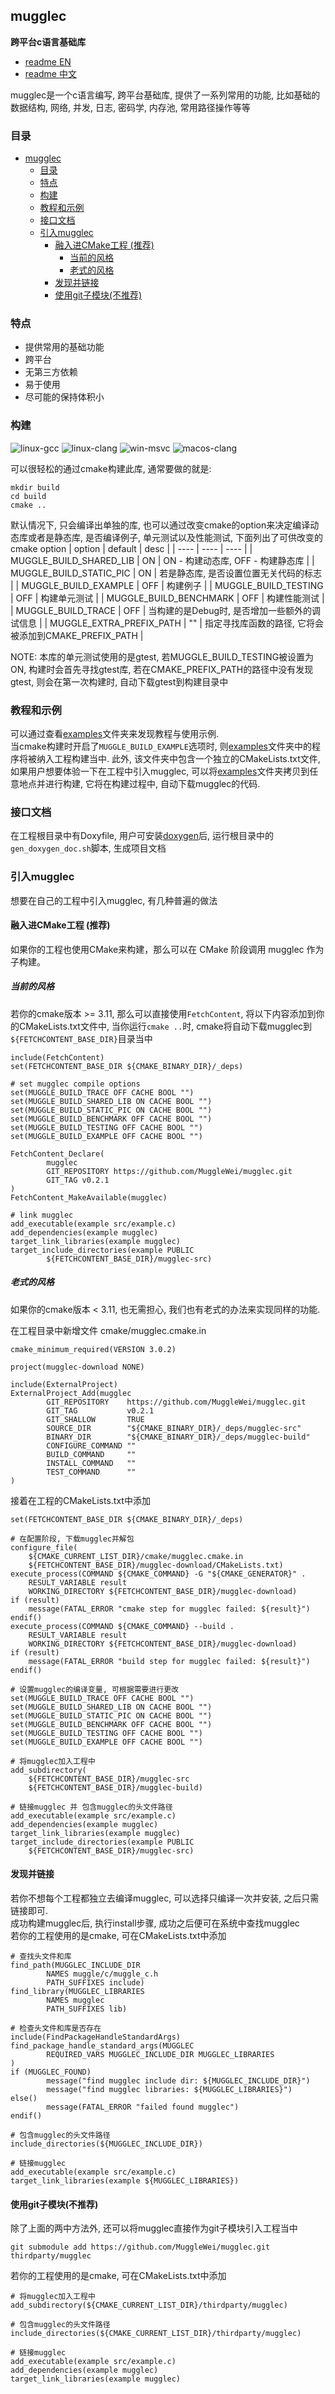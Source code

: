 ## mugglec
<b>跨平台c语言基础库</b>
* [readme EN](./README.md)
* [readme 中文](./README_cn.md)


mugglec是一个c语言编写, 跨平台基础库, 提供了一系列常用的功能, 比如基础的数据结构, 网络, 并发, 日志, 密码学, 内存池, 常用路径操作等等

### 目录

- [mugglec](#mugglec)
  - [目录](#目录)
  - [特点](#特点)
  - [构建](#构建)
  - [教程和示例](#教程和示例)
  - [接口文档](#接口文档)
  - [引入mugglec](#引入mugglec)
    - [融入进CMake工程 (推荐)](#融入进cmake工程-推荐)
      - [当前的风格](#当前的风格)
      - [老式的风格](#老式的风格)
    - [发现并链接](#发现并链接)
    - [使用git子模块(不推荐)](#使用git子模块不推荐)

### 特点
* 提供常用的基础功能
* 跨平台
* 无第三方依赖
* 易于使用
* 尽可能的保持体积小

### 构建
![linux-gcc](https://github.com/MuggleWei/mugglec/actions/workflows/linux-gcc.yaml/badge.svg?branch=master)
![linux-clang](https://github.com/MuggleWei/mugglec/actions/workflows/linux-clang.yaml/badge.svg?branch=master)
![win-msvc](https://github.com/MuggleWei/mugglec/actions/workflows/win-msvc.yaml/badge.svg?branch=master)
![macos-clang](https://github.com/MuggleWei/mugglec/actions/workflows/macos-clang.yaml/badge.svg?branch=master)

可以很轻松的通过cmake构建此库, 通常要做的就是:
```
mkdir build
cd build
cmake ..
```

默认情况下, 只会编译出单独的库, 也可以通过改变cmake的option来决定编译动态库或者是静态库, 是否编译例子, 单元测试以及性能测试, 下面列出了可供改变的cmake option
| option | default | desc |
| ---- | ---- | ---- |
| MUGGLE_BUILD_SHARED_LIB | ON | ON - 构建动态库, OFF - 构建静态库 |
| MUGGLE_BUILD_STATIC_PIC | ON | 若是静态库, 是否设置位置无关代码的标志 |
| MUGGLE_BUILD_EXAMPLE | OFF | 构建例子 |
| MUGGLE_BUILD_TESTING | OFF | 构建单元测试 |
| MUGGLE_BUILD_BENCHMARK | OFF | 构建性能测试 |
| MUGGLE_BUILD_TRACE | OFF | 当构建的是Debug时, 是否增加一些额外的调试信息 |
| MUGGLE_EXTRA_PREFIX_PATH | "" | 指定寻找库函数的路径, 它将会被添加到CMAKE_PREFIX_PATH |

NOTE: 本库的单元测试使用的是gtest, 若MUGGLE_BUILD_TESTING被设置为ON, 构建时会首先寻找gtest库, 若在CMAKE_PREFIX_PATH的路径中没有发现gtest, 则会在第一次构建时, 自动下载gtest到构建目录中

### 教程和示例
可以通过查看[examples](./examples/readme_cn.md)文件夹来发现教程与使用示例.  
当cmake构建时开启了`MUGGLE_BUILD_EXAMPLE`选项时, 则[examples](./examples/readme_cn.md)文件夹中的程序将被纳入工程构建当中. 此外, 该文件夹中包含一个独立的CMakeLists.txt文件, 如果用户想要体验一下在工程中引入mugglec, 可以将[examples](./examples/readme_cn.md)文件夹拷贝到任意地点并进行构建, 它将在构建过程中, 自动下载mugglec的代码.  

### 接口文档
在工程根目录中有Doxyfile, 用户可安装[doxygen](https://doxygen.nl/)后, 运行根目录中的`gen_doxygen_doc.sh`脚本, 生成项目文档

### 引入mugglec
想要在自己的工程中引入mugglec, 有几种普遍的做法

#### 融入进CMake工程 (推荐)
如果你的工程也使用CMake来构建，那么可以在 CMake 阶段调用 mugglec 作为子构建。

##### 当前的风格
若你的cmake版本 >= 3.11, 那么可以直接使用```FetchContent```, 将以下内容添加到你的CMakeLists.txt文件中, 当你运行```cmake ..```时, cmake将自动下载mugglec到```${FETCHCONTENT_BASE_DIR}```目录当中
```
include(FetchContent)
set(FETCHCONTENT_BASE_DIR ${CMAKE_BINARY_DIR}/_deps)

# set mugglec compile options
set(MUGGLE_BUILD_TRACE OFF CACHE BOOL "")
set(MUGGLE_BUILD_SHARED_LIB ON CACHE BOOL "")
set(MUGGLE_BUILD_STATIC_PIC ON CACHE BOOL "")
set(MUGGLE_BUILD_BENCHMARK OFF CACHE BOOL "")
set(MUGGLE_BUILD_TESTING OFF CACHE BOOL "")
set(MUGGLE_BUILD_EXAMPLE OFF CACHE BOOL "")

FetchContent_Declare(
        mugglec
        GIT_REPOSITORY https://github.com/MuggleWei/mugglec.git
        GIT_TAG v0.2.1
)
FetchContent_MakeAvailable(mugglec)

# link mugglec
add_executable(example src/example.c)
add_dependencies(example mugglec)
target_link_libraries(example mugglec)
target_include_directories(example PUBLIC
        ${FETCHCONTENT_BASE_DIR}/mugglec-src)
```

##### 老式的风格
如果你的cmake版本 < 3.11, 也无需担心, 我们也有老式的办法来实现同样的功能.  

在工程目录中新增文件 cmake/mugglec.cmake.in
```
cmake_minimum_required(VERSION 3.0.2)

project(mugglec-download NONE)

include(ExternalProject)
ExternalProject_Add(mugglec
        GIT_REPOSITORY    https://github.com/MuggleWei/mugglec.git
        GIT_TAG           v0.2.1
        GIT_SHALLOW       TRUE
        SOURCE_DIR        "${CMAKE_BINARY_DIR}/_deps/mugglec-src"
        BINARY_DIR        "${CMAKE_BINARY_DIR}/_deps/mugglec-build"
        CONFIGURE_COMMAND ""
        BUILD_COMMAND     ""
        INSTALL_COMMAND   ""
        TEST_COMMAND      ""
)
```

接着在工程的CMakeLists.txt中添加
```
set(FETCHCONTENT_BASE_DIR ${CMAKE_BINARY_DIR}/_deps)

# 在配置阶段, 下载mugglec并解包
configure_file(
	${CMAKE_CURRENT_LIST_DIR}/cmake/mugglec.cmake.in
	${FETCHCONTENT_BASE_DIR}/mugglec-download/CMakeLists.txt)
execute_process(COMMAND ${CMAKE_COMMAND} -G "${CMAKE_GENERATOR}" .
	RESULT_VARIABLE result
	WORKING_DIRECTORY ${FETCHCONTENT_BASE_DIR}/mugglec-download)
if (result)
	message(FATAL_ERROR "cmake step for mugglec failed: ${result}")
endif()
execute_process(COMMAND ${CMAKE_COMMAND} --build .
	RESULT_VARIABLE result
	WORKING_DIRECTORY ${FETCHCONTENT_BASE_DIR}/mugglec-download)
if (result)
	message(FATAL_ERROR "build step for mugglec failed: ${result}")
endif()

# 设置mugglec的编译变量, 可根据需要进行更改
set(MUGGLE_BUILD_TRACE OFF CACHE BOOL "")
set(MUGGLE_BUILD_SHARED_LIB ON CACHE BOOL "")
set(MUGGLE_BUILD_STATIC_PIC ON CACHE BOOL "")
set(MUGGLE_BUILD_BENCHMARK OFF CACHE BOOL "")
set(MUGGLE_BUILD_TESTING OFF CACHE BOOL "")
set(MUGGLE_BUILD_EXAMPLE OFF CACHE BOOL "")

# 将mugglec加入工程中
add_subdirectory(
	${FETCHCONTENT_BASE_DIR}/mugglec-src
	${FETCHCONTENT_BASE_DIR}/mugglec-build)

# 链接mugglec 并 包含mugglec的头文件路径
add_executable(example src/example.c)
add_dependencies(example mugglec)
target_link_libraries(example mugglec)
target_include_directories(example PUBLIC
	${FETCHCONTENT_BASE_DIR}/mugglec-src)
```

#### 发现并链接
若你不想每个工程都独立去编译mugglec, 可以选择只编译一次并安装, 之后只需链接即可.  
成功构建mugglec后, 执行install步骤, 成功之后便可在系统中查找mugglec  
若你的工程使用的是cmake, 可在CMakeLists.txt中添加
```
# 查找头文件和库
find_path(MUGGLEC_INCLUDE_DIR
        NAMES muggle/c/muggle_c.h
        PATH_SUFFIXES include)
find_library(MUGGLEC_LIBRARIES
        NAMES mugglec
        PATH_SUFFIXES lib)

# 检查头文件和库是否存在
include(FindPackageHandleStandardArgs)
find_package_handle_standard_args(MUGGLEC
        REQUIRED_VARS MUGGLEC_INCLUDE_DIR MUGGLEC_LIBRARIES
)
if (MUGGLEC_FOUND)
        message("find mugglec include dir: ${MUGGLEC_INCLUDE_DIR}")
        message("find mugglec libraries: ${MUGGLEC_LIBRARIES}")
else()
        message(FATAL_ERROR "failed found mugglec")
endif()

# 包含mugglec的头文件路径
include_directories(${MUGGLEC_INCLUDE_DIR})

# 链接mugglec
add_executable(example src/example.c)
target_link_libraries(example ${MUGGLEC_LIBRARIES})
```

#### 使用git子模块(不推荐)
除了上面的两中方法外, 还可以将mugglec直接作为git子模块引入工程当中
```
git submodule add https://github.com/MuggleWei/mugglec.git thirdparty/mugglec
```

若你的工程使用的是cmake, 可在CMakeLists.txt中添加
```
# 将mugglec加入工程中
add_subdirectory(${CMAKE_CURRENT_LIST_DIR}/thirdparty/mugglec)

# 包含mugglec的头文件路径
include_directories(${CMAKE_CURRENT_LIST_DIR}/thirdparty/mugglec)

# 链接mugglec
add_executable(example src/example.c)
add_dependencies(example mugglec)
target_link_libraries(example mugglec)
```
